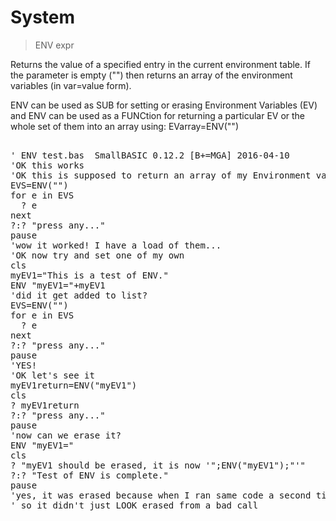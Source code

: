 # System

> ENV expr

Returns the value of a specified entry in the current environment table. If the parameter is empty ("") then returns an array of the environment variables (in var=value form).

ENV can be used as SUB for setting or erasing Environment Variables (EV) and ENV can be used as a FUNCtion for returning a particular EV or the whole set of them into an array using:
EVarray=ENV("") 
<pre>

' ENV test.bas  SmallBASIC 0.12.2 [B+=MGA] 2016-04-10
'OK this works 
'OK this is supposed to return an array of my Environment variables
EVS=ENV("")
for e in EVS
  ? e
next
?:? "press any..."
pause
'wow it worked! I have a load of them...
'OK now try and set one of my own
cls
myEV1="This is a test of ENV."
ENV "myEV1="+myEV1
'did it get added to list?
EVS=ENV("")
for e in EVS
  ? e
next
?:? "press any..."
pause
'YES!
'OK let's see it 
myEV1return=ENV("myEV1")
cls
? myEV1return
?:? "press any..."
pause
'now can we erase it?
ENV "myEV1="
cls
? "myEV1 should be erased, it is now '";ENV("myEV1");"'"
?:? "Test of ENV is complete."
pause
'yes, it was erased because when I ran same code a second time, it wasn't there THEN!
' so it didn't just LOOK erased from a bad call

</pre>

